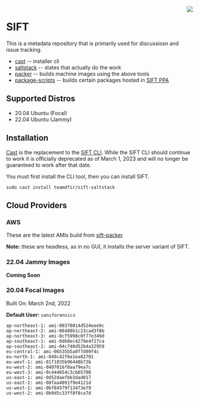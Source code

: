<img align="right" src="https://images.contentstack.io/v3/assets/blt36c2e63521272fdc/blt3e371eacc79a3ca4/60a5393fe2db156d00f0b8ab/400x460_DFIR_SIFT.jpg" />

# SIFT

This is a metadata repository that is primarily used for discussiosn and issue tracking. 

- [cast](https://github.com/ekristen/cast) -- installer cli
- [saltstack](https://github.com/teamdfir/sift-saltstack) -- states that actually do the work
- [packer](https://github.com/teamdfir/sift-packer) -- builds machine images using the above tools
- [package-scripts](https://github.com/teamdfir/package-scripts) -- builds certain packages hosted in [SIFT PPA](https://launchpad.net/~sift)

## Supported Distros

* 20.04 Ubuntu (Focal)
* 22.04 Ubuntu (Jammy)

## Installation

[Cast](https://github.com/ekristen/cast) is the replacement to the [SIFT CLI](https://github.com/sans-dfir/sift-cli). While the SIFT CLI should continue to work it is officially deprecated as of March 1, 2023 and will no longer be guaranteed to work after that date.

You must first install the CLI tool, then you can install SIFT.

```console
sudo cast install teamdfir/sift-saltstack
```

## Cloud Providers

### AWS

These are the latest AMIs build from [sift-packer](https://github.com/sans-dfir/sift-packer)

**Note:** these are headless, as in no GUI, it installs the server variant of SIFT.

### 22.04 Jammy Images

**Coming Soon**

### 20.04 Focal Images

Built On: March 2nd, 2022

**Default User:** `sansforensics`

```
ap-northeast-1: ami-00378014d524eee9c
ap-northeast-2: ami-06408b1c23cad3f8b
ap-northeast-3: ami-0cf5998c0f77e349d
ap-southeast-1: ami-0db8ec4279e4f27ca
ap-southeast-2: ami-04c740d52b4a32959
eu-central-1: ami-06535b5a0f7d99f4c
eu-north-1: ami-049c42f0a1ea82701
eu-west-1: ami-01f1035b96448b73b
eu-west-2: ami-0407016f8aa79ea7c
eu-west-3: ami-0c444654c3cb65700
us-east-1: ami-0d52daefbb3dad017
us-east-2: ami-08faa4091f9e4121d
us-west-1: ami-0bf84579f13473e79
us-west-2: ami-0b9d5c33ff8f8ca7d
```

